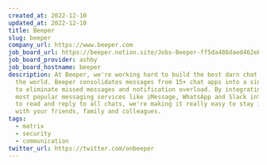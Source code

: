 ```yaml
---
created_at: 2022-12-10
updated_at: 2022-12-10
title: Beeper
slug: beeper
company_url: https://www.beeper.com
job_board_url: https://beeper.notion.site/Jobs-Beeper-ff5da486daed462ebfc4b21eacc48cae
job_board_provider: ashby
job_board_hostname: beeper
description: At Beeper, we're working hard to build the best darn chat app in
  the world. Beeper consolidates messages from 15+ chat apps into a single inbox
  to eliminate missed messages and notification overload. By integrating the
  most popular messaging services like iMessage, WhatsApp and Slack into one app
  to read and reply to all chats, we're making it really easy to stay in touch
  with your friends, family and colleagues.
tags:
  - matrix
  - security
  - communication
twitter_url: https://twitter.com/onbeeper
---
```

